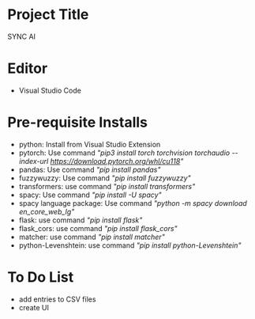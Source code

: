 # Project Title
SYNC AI

# Editor
- Visual Studio Code

# Pre-requisite Installs
- python: Install from Visual Studio Extension
- pytorch: Use command _"pip3 install torch torchvision torchaudio --index-url https://download.pytorch.org/whl/cu118"_
- pandas: Use command _"pip install pandas"_
- fuzzywuzzy: Use command _"pip install fuzzywuzzy"_
- transformers: use command _"pip install transformers"_
- spacy: Use command _"pip install -U spacy"_
- spacy language package: Use command _"python -m spacy download en_core_web_lg"_
- flask: use command _"pip install flask"_
- flask_cors: use command _"pip install flask_cors"_
- matcher: use command _"pip install matcher"_
- python-Levenshtein: use command _"pip install python-Levenshtein"_ 


# To Do List
- add entries to CSV files
- create UI